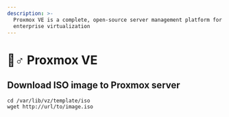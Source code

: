 ```yaml
---
description: >-
  Proxmox VE is a complete, open-source server management platform for
  enterprise virtualization
---
```


# 🧙♂ Proxmox VE

## Download ISO image to Proxmox server

```
cd /var/lib/vz/template/iso
wget http://url/to/image.iso
```
